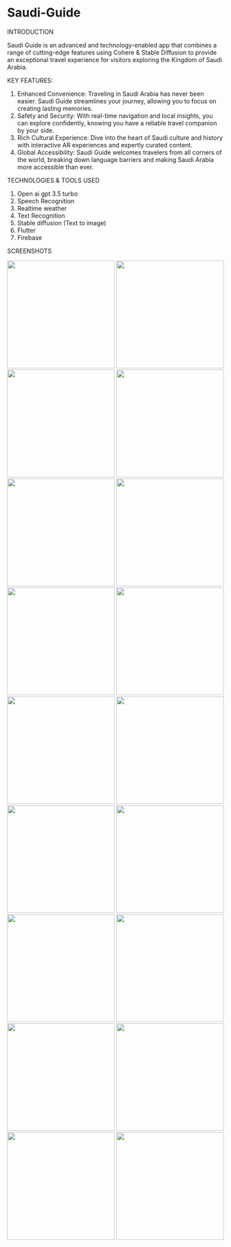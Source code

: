 # Saudi-Guide
INTRODUCTION

Saudi Guide is an advanced and technology-enabled app that combines a range of cutting-edge features using Cohere & Stable Diffusion to provide an exceptional travel experience for visitors exploring the Kingdom of Saudi Arabia.

KEY FEATURES:

1. Enhanced Convenience: Traveling in Saudi Arabia has never been easier. Saudi Guide streamlines your journey, allowing you to focus on creating lasting memories.
2. Safety and Security: With real-time navigation and local insights, you can explore confidently, knowing you have a reliable travel companion by your side.
3. Rich Cultural Experience: Dive into the heart of Saudi culture and history with interactive AR experiences and expertly curated content.
4. Global Accessibility: Saudi Guide welcomes travelers from all corners of the world, breaking down language barriers and making Saudi Arabia more accessible than ever.

TECHNOLOGIES & TOOLS USED

1. Open ai gpt 3.5 turbo
2. Speech Recognition
3. Realtime weather
4. Text Recognition
5. Stable diffusion (Text to image)
6. Flutter
7. Firebase

SCREENSHOTS

<img src = "1.png" width ="250" /> <img src = "2.png" width ="250" /> <img src = "3.png" width ="250" /> <img src = "4.png" width ="250" /> <img src = "5.png" width ="250" /> <img src = "6.png" width ="250" /> <img src = "7.png" width ="250" /> <img src = "8.png" width ="250" /> <img src = "9.png" width ="250" /> <img src = "10.png" width ="250" /> <img src = "11.png" width ="250" /> <img src = "12.png" width ="250" /> <img src = "13.png" width ="250" /> <img src = "14.png" width ="250" /> <img src = "15.png" width ="250" /> <img src = "16.png" width ="250" /> <img src = "17.png" width ="250" /> <img src = "18.png" width ="250" /> 
